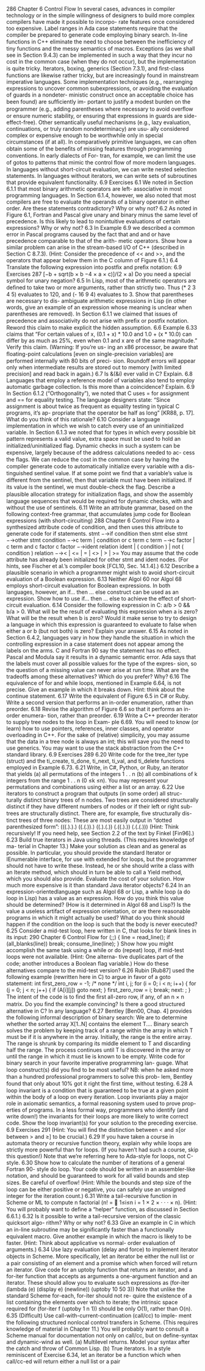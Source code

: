 286
Chapter 6 Control Flow
In several cases, advances in compiler technology or in the simple willingness
of designers to build more complex compilers have made it possible to incorpo-
rate features once considered too expensive. Label ranges in Ada case statements
require that the compiler be prepared to generate code employing binary search.
In-line functions in C++ eliminate the need to choose between the inefﬁciency
of tiny functions and the messy semantics of macros. Exceptions (as we shall see
in Section 9.4.3) can be implemented in such a way that they incur no cost in the
common case (when they do not occur), but the implementation is quite tricky.
Iterators, boxing, generics (Section 7.3.1), and ﬁrst-class functions are likewise
rather tricky, but are increasingly found in mainstream imperative languages.
Some implementation techniques (e.g., rearranging expressions to uncover
common subexpressions, or avoiding the evaluation of guards in a nondeter-
ministic construct once an acceptable choice has been found) are sufﬁciently im-
portant to justify a modest burden on the programmer (e.g., adding parentheses
where necessary to avoid overﬂow or ensure numeric stability, or ensuring that
expressions in guards are side-effect-free). Other semantically useful mechanisms
(e.g., lazy evaluation, continuations, or truly random nondeterminacy) are usu-
ally considered complex or expensive enough to be worthwhile only in special
circumstances (if at all).
In comparatively primitive languages, we can often obtain some of the beneﬁts
of missing features through programming conventions. In early dialects of For-
tran, for example, we can limit the use of gotos to patterns that mimic the control
ﬂow of more modern languages. In languages without short-circuit evaluation,
we can write nested selection statements. In languages without iterators, we can
write sets of subroutines that provide equivalent functionality.
6.9
Exercises
6.1
We noted in Section 6.1.1 that most binary arithmetic operators are left-
associative in most programming languages. In Section 6.1.4, however, we
also noted that most compilers are free to evaluate the operands of a binary
operator in either order. Are these statements contradictory? Why or why
not?
6.2
As noted in Figure 6.1, Fortran and Pascal give unary and binary minus the
same level of precedence. Is this likely to lead to nonintuitive evaluations of
certain expressions? Why or why not?
6.3
In Example 6.9 we described a common error in Pascal programs caused by
the fact that and and or have precedence comparable to that of the arith-
metic operators. Show how a similar problem can arise in the stream-based
I/O of C++ (described in Section C 8.7.3). (Hint: Consider the precedence
of << and >>, and the operators that appear below them in the C column of
Figure 6.1.)
6.4
Translate the following expression into postﬁx and preﬁx notation:
6.9 Exercises
287
[−b + sqrt(b × b −4 × a × c)]/(2 × a)
Do you need a special symbol for unary negation?
6.5
In Lisp, most of the arithmetic operators are deﬁned to take two or more
arguments, rather than strictly two. Thus (* 2 3 4 5) evaluates to 120,
and (- 16 9 4) evaluates to 3. Show that parentheses are necessary to dis-
ambiguate arithmetic expressions in Lisp (in other words, give an example
of an expression whose meaning is unclear when parentheses are removed).
In Section 6.1.1 we claimed that issues of precedence and associativity do
not arise with preﬁx or postﬁx notation. Reword this claim to make explicit
the hidden assumption.
6.6
Example 6.33 claims that “For certain values of x, (0.1 + x) * 10.0 and
1.0 + (x * 10.0) can differ by as much as 25%, even when 0.1 and x
are of the same magnitude.” Verify this claim. (Warning: If you’re us-
ing an x86 processor, be aware that ﬂoating-point calculations [even on
single-precision variables] are performed internally with 80 bits of preci-
sion. Roundoff errors will appear only when intermediate results are stored
out to memory [with limited precision] and read back in again.)
6.7
Is &(&i) ever valid in C? Explain.
6.8
Languages that employ a reference model of variables also tend to employ
automatic garbage collection. Is this more than a coincidence? Explain.
6.9
In Section 6.1.2 (“Orthogonality”), we noted that C uses = for assignment
and == for equality testing. The language designers state: “Since assignment
is about twice as frequent as equality testing in typical C programs, it’s ap-
propriate that the operator be half as long” [KR88, p. 17]. What do you
think of this rationale?
6.10 Consider a language implementation in which we wish to catch every use of
an uninitialized variable. In Section 6.1.3 we noted that for types in which
every possible bit pattern represents a valid value, extra space must be used
to hold an initialized/uninitialized ﬂag. Dynamic checks in such a system
can be expensive, largely because of the address calculations needed to ac-
cess the ﬂags. We can reduce the cost in the common case by having the
compiler generate code to automatically initialize every variable with a dis-
tinguished sentinel value. If at some point we ﬁnd that a variable’s value is
different from the sentinel, then that variable must have been initialized. If
its value is the sentinel, we must double-check the ﬂag. Describe a plausible
allocation strategy for initialization ﬂags, and show the assembly language
sequences that would be required for dynamic checks, with and without the
use of sentinels.
6.11 Write an attribute grammar, based on the following context-free grammar,
that accumulates jump code for Boolean expressions (with short-circuiting)
288
Chapter 6 Control Flow
into a synthesized attribute code of condition, and then uses this attribute
to generate code for if statements.
stmt −→if condition then stmt else stmt
−→other stmt
condition −→c term | condition or c term
c term −→c factor | c term and c factor
c factor −→ident relation ident | ( condition ) | not ( condition )
relation −→< | <= | = | <> | > | >=
You may assume that the code attribute has already been initialized for
other stmt and ident nodes.
(For hints, see Fischer et al.’s compiler
book [FCL10, Sec. 14.1.4].)
6.12 Describe a plausible scenario in which a programmer might wish to avoid
short-circuit evaluation of a Boolean expression.
6.13 Neither Algol 60 nor Algol 68 employs short-circuit evaluation for Boolean
expressions. In both languages, however, an if... then ... else construct
can be used as an expression.
Show how to use if... then ... else to
achieve the effect of short-circuit evaluation.
6.14 Consider the following expression in C: a/b > 0 && b/a > 0. What will
be the result of evaluating this expression when a is zero? What will be the
result when b is zero? Would it make sense to try to design a language in
which this expression is guaranteed to evaluate to false when either a or
b (but not both) is zero? Explain your answer.
6.15 As noted in Section 6.4.2, languages vary in how they handle the situation
in which the controlling expression in a case statement does not appear
among the labels on the arms. C and Fortran 90 say the statement has no
effect. Pascal and Modula say it results in a dynamic semantic error. Ada
says that the labels must cover all possible values for the type of the expres-
sion, so the question of a missing value can never arise at run time. What
are the tradeoffs among these alternatives? Which do you prefer? Why?
6.16 The equivalence of for and while loops, mentioned in Example 6.64, is
not precise. Give an example in which it breaks down. Hint: think about
the continue statement.
6.17 Write the equivalent of Figure 6.5 in C# or Ruby. Write a second version
that performs an in-order enumeration, rather than preorder.
6.18 Revise the algorithm of Figure 6.6 so that it performs an in-order enumera-
tion, rather than preorder.
6.19 Write a C++ preorder iterator to supply tree nodes to the loop in Exam-
ple 6.69. You will need to know (or learn) how to use pointers, references,
inner classes, and operator overloading in C++. For the sake of (relative)
simplicity, you may assume that the data in a tree node is always an int;
this will save you the need to use generics. You may want to use the stack
abstraction from the C++ standard library.
6.9 Exercises
289
6.20 Write code for the tree_iter type (struct) and the ti_create, ti_done,
ti_next, ti_val, and ti_delete functions employed in Example 6.73.
6.21 Write, in C#, Python, or Ruby, an iterator that yields
(a) all permutations of the integers 1 . . n
(b) all combinations of k integers from the range 1 . . n (0 ≤k ≤n).
You may represent your permutations and combinations using either a list
or an array.
6.22 Use iterators to construct a program that outputs (in some order) all struc-
turally distinct binary trees of n nodes. Two trees are considered structurally
distinct if they have different numbers of nodes or if their left or right sub-
trees are structurally distinct. There are, for example, ﬁve structurally dis-
tinct trees of three nodes:
These are most easily output in “dotted parenthesized form”:
(((.).).)
((.(.)).)
((.).(.))
(.((.).))
(.(.(.)))
(Hint: Think recursively! If you need help, see Section 2.2 of the text by
Finkel [Fin96].)
6.23 Build true iterators in Java using threads. (This requires knowledge of ma-
terial in Chapter 13.) Make your solution as clean and as general as possible.
In particular, you should provide the standard Iterator or IEnumerable
interface, for use with extended for loops, but the programmer should not
have to write these. Instead, he or she should write a class with an Iterate
method, which should in turn be able to call a Yield method, which you
should also provide. Evaluate the cost of your solution. How much more
expensive is it than standard Java iterator objects?
6.24 In an expression-orientedlanguage such as Algol 68 or Lisp, a while loop (a
do loop in Lisp) has a value as an expression. How do you think this value
should be determined? (How is it determined in Algol 68 and Lisp?) Is
the value a useless artifact of expression orientation, or are there reasonable
programs in which it might actually be used? What do you think should
happen if the condition on the loop is such that the body is never executed?
6.25 Consider a mid-test loop, here written in C, that looks for blank lines in its
input:
290
Chapter 6 Control Flow
for (;;) {
line = read_line();
if (all_blanks(line)) break;
consume_line(line);
}
Show how you might accomplish the same task using a while or do
(repeat) loop, if mid-test loops were not available. (Hint: One alterna-
tive duplicates part of the code; another introduces a Boolean ﬂag variable.)
How do these alternatives compare to the mid-test version?
6.26 Rubin [Rub87] used the following example (rewritten here in C) to argue
in favor of a goto statement:
int first_zero_row = -1;
/* none */
int i, j;
for (i = 0; i < n; i++) {
for (j = 0; j < n; j++) {
if (A[i][j]) goto next;
}
first_zero_row = i;
break;
next: ;
}
The intent of the code is to ﬁnd the ﬁrst all-zero row, if any, of an n × n
matrix. Do you ﬁnd the example convincing? Is there a good structured
alternative in C? In any language?
6.27 Bentley [Ben00, Chap. 4] provides the following informal description of
binary search:
We are to determine whether the sorted array X[1..N] contains the element T....
Binary search solves the problem by keeping track of a range within the array in
which T must be if it is anywhere in the array. Initially, the range is the entire
array. The range is shrunk by comparing its middle element to T and discarding
half the range. The process continues until T is discovered in the array or until
the range in which it must lie is known to be empty.
Write code for binary search in your favorite imperative programming lan-
guage. What loop construct(s) did you ﬁnd to be most useful? NB: when he
asked more than a hundred professional programmers to solve this prob-
lem, Bentley found that only about 10% got it right the ﬁrst time, without
testing.
6.28 A loop invariant is a condition that is guaranteed to be true at a given point
within the body of a loop on every iteration. Loop invariants play a major
role in axiomatic semantics, a formal reasoning system used to prove prop-
erties of programs. In a less formal way, programmers who identify (and
write down!) the invariants for their loops are more likely to write correct
code. Show the loop invariant(s) for your solution to the preceding exercise.
6.9 Exercises
291
(Hint: You will ﬁnd the distinction between < and ≤[or between > and ≥]
to be crucial.)
6.29 If you have taken a course in automata theory or recursive function theory,
explain why while loops are strictly more powerful than for loops. (If you
haven’t had such a course, skip this question!) Note that we’re referring here
to Ada-style for loops, not C-style.
6.30 Show how to calculate the number of iterations of a general Fortran 90-
style do loop. Your code should be written in an assembler-like notation,
and should be guaranteed to work for all valid bounds and step sizes. Be
careful of overﬂow! (Hint: While the bounds and step size of the loop can
be either positive or negative, you can safely use an unsigned integer for the
iteration count.)
6.31 Write a tail-recursive function in Scheme or ML to compute n factorial
(n! = 
1≤i≤n i = 1 × 2 × · · · × n). (Hint: You will probably want to
deﬁne a “helper” function, as discussed in Section 6.6.1.)
6.32 Is it possible to write a tail-recursive version of the classic quicksort algo-
rithm? Why or why not?
6.33 Give an example in C in which an in-line subroutine may be signiﬁcantly
faster than a functionally equivalent macro. Give another example in which
the macro is likely to be faster. (Hint: Think about applicative vs normal-
order evaluation of arguments.)
6.34 Use lazy evaluation (delay and force) to implement iterator objects in
Scheme. More speciﬁcally, let an iterator be either the null list or a pair
consisting of an element and a promise which when forced will return an
iterator. Give code for an uptoby function that returns an iterator, and a
for-iter function that accepts as arguments a one-argument function and
an iterator. These should allow you to evaluate such expressions as
(for-iter (lambda (e) (display e) (newline)) (uptoby 10 50 3))
Note that unlike the standard Scheme for-each, for-iter should not re-
quire the existence of a list containing the elements over which to iterate;
the intrinsic space required for (for-iter f (uptoby 1 n 1)) should be
only O(1), rather than O(n).
6.35 (Difﬁcult) Use call-with-current-continuation (call/cc) to imple-
ment the following structured nonlocal control transfers in Scheme. (This
requires knowledge of material in Chapter 11.) You will probably want to
consult a Scheme manual for documentation not only on call/cc, but on
define-syntax and dynamic-wind as well.
(a) Multilevel returns. Model your syntax after the catch and throw of
Common Lisp.
(b) True iterators. In a style reminiscent of Exercise 6.34, let an iterator be a
function which when call/cc-ed will return either a null list or a pair
